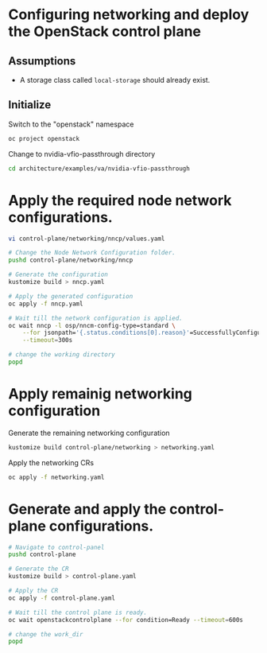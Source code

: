 # Configuring networking and deploy the OpenStack control plane

## Assumptions

- A storage class called `local-storage` should already exist.

## Initialize

Switch to the "openstack" namespace
```bash
oc project openstack
```

Change to nvidia-vfio-passthrough directory
```bash
cd architecture/examples/va/nvidia-vfio-passthrough
```

# Apply the required node network configurations.
```bash
vi control-plane/networking/nncp/values.yaml
```

```bash
# Change the Node Network Configuration folder.
pushd control-plane/networking/nncp

# Generate the configuration
kustomize build > nncp.yaml

# Apply the generated configuration
oc apply -f nncp.yaml

# Wait till the network configuration is applied.
oc wait nncp -l osp/nncm-config-type=standard \
    --for jsonpath='{.status.conditions[0].reason}'=SuccessfullyConfigured \
    --timeout=300s

# change the working directory
popd
```
# Apply remainig networking configuration

Generate the remaining networking configuration
```bash
kustomize build control-plane/networking > networking.yaml
```
Apply the networking CRs
```bash
oc apply -f networking.yaml
```

# Generate and apply the control-plane configurations.

```bash
# Navigate to control-panel
pushd control-plane

# Generate the CR
kustomize build > control-plane.yaml

# Apply the CR
oc apply -f control-plane.yaml

# Wait till the control plane is ready.
oc wait openstackcontrolplane --for condition=Ready --timeout=600s

# change the work_dir
popd

